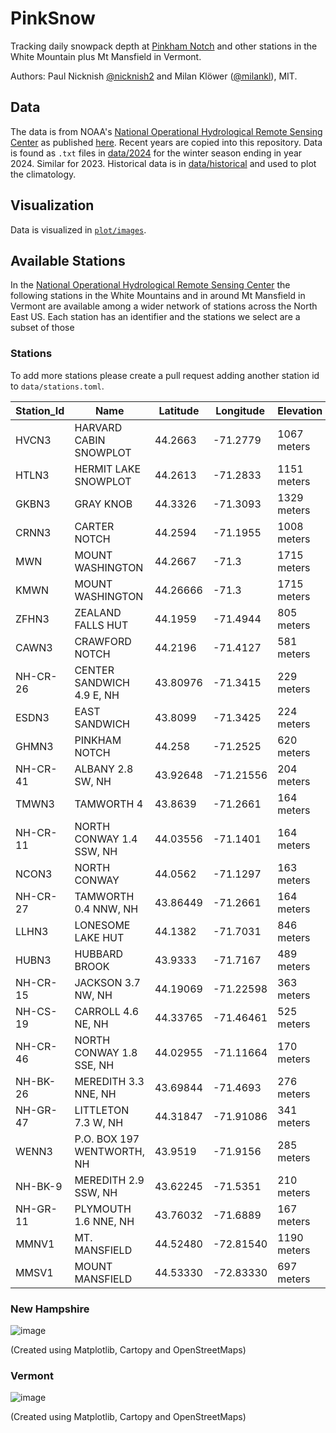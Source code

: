 # PinkSnow

Tracking daily snowpack depth at
[Pinkham Notch](https://appalachiantrail.com/20130607/amcs-pinkham-notch-visitor-center/)
and other stations in the White Mountain plus Mt Mansfield in Vermont.

Authors: Paul Nicknish [@nicknish2](https://github.com/nicknish2) and Milan Klöwer ([@milankl](https://github.com/milankl)), MIT.

## Data

The data is from NOAA's
[National Operational Hydrological Remote Sensing Center](https://www.nohrsc.noaa.gov/)
as published [here](https://www.nohrsc.noaa.gov/nsa/discussions_text/Northeast/snowdepth/).
Recent years are copied into this repository.
Data is found as `.txt` files in [data/2024](https://github.com/nicknish2/PinkSnow/tree/main/data/2024)
for the winter season ending in year 2024. Similar for 2023. Historical data is in
[data/historical](https://github.com/nicknish2/PinkSnow/tree/main/data/historical)
and used to plot the climatology.

## Visualization

Data is visualized in [`plot/images`](https://github.com/nicknish2/PinkSnow/tree/main/plot/images).

## Available Stations

In the [National Operational Hydrological Remote Sensing Center](https://www.nohrsc.noaa.gov/)
the following stations in the White Mountains and in around Mt Mansfield in Vermont are available
among a wider network of stations across the North East US. Each station has an identifier
and the stations we select are a subset of those

### Stations

To add more stations please create a pull request adding another station id to
`data/stations.toml`.

|Station_Id|Name|Latitude|Longitude|Elevation|Zip_Code|
|-|-|-|-|-|-|
|HVCN3|HARVARD CABIN SNOWPLOT|44.2663|-71.2779|1067 meters|00176|
|HTLN3|HERMIT LAKE SNOWPLOT|44.2613|-71.2833|1151 meters|00176|
|GKBN3|GRAY KNOB|44.3326|-71.3093|1329 meters|00181|
|CRNN3|CARTER NOTCH|44.2594|-71.1955|1008 meters|00168|
|MWN|MOUNT WASHINGTON|44.2667|-71.3|1715 meters|00176|
|KMWN|MOUNT WASHINGTON|44.26666|-71.3|1715 meters|00176|
|ZFHN3|ZEALAND FALLS HUT|44.1959|-71.4944|805 meters|03574|
|CAWN3|CRAWFORD NOTCH|44.2196|-71.4127|581 meters|03598|
|NH-CR-26|CENTER SANDWICH 4.9 E, NH|43.80976|-71.3415|229 meters|03227|
|ESDN3|EAST SANDWICH|43.8099|-71.3425|224 meters|03227|
|GHMN3|PINKHAM NOTCH|44.258|-71.2525|620 meters|00177|
|NH-CR-41|ALBANY 2.8 SW, NH|43.92648|-71.21556|204 meters|03818|
|TMWN3|TAMWORTH 4|43.8639|-71.2661|164 meters|03886|
|NH-CR-11|NORTH CONWAY 1.4 SSW, NH|44.03556|-71.1401|164 meters|03860|
|NCON3|NORTH CONWAY|44.0562|-71.1297|163 meters|03860|
|NH-CR-27|TAMWORTH 0.4 NNW, NH|43.86449|-71.2661|164 meters|03886|
|LLHN3|LONESOME LAKE HUT|44.1382|-71.7031|846 meters|03251|
|HUBN3|HUBBARD BROOK|43.9333|-71.7167|489 meters|03223|
|NH-CR-15|JACKSON 3.7 NW, NH|44.19069|-71.22598|363 meters|03846|
|NH-CS-19|CARROLL 4.6 NE, NH|44.33765|-71.46461|525 meters|03598|
|NH-CR-46|NORTH CONWAY 1.8 SSE, NH|44.02955|-71.11664|170 meters|03860|
|NH-BK-26|MEREDITH 3.3 NNE, NH|43.69844|-71.4693|276 meters|03226|
|NH-GR-47|LITTLETON 7.3 W, NH|44.31847|-71.91086|341 meters|03561|
|WENN3|P.O. BOX 197 WENTWORTH, NH|43.9519|-71.9156|285 meters|03279|
|NH-BK-9|MEREDITH 2.9 SSW, NH|43.62245|-71.5351|210 meters|03253|
|NH-GR-11|PLYMOUTH 1.6 NNE, NH|43.76032|-71.6889|167 meters|03264|
|MMNV1|MT. MANSFIELD|44.52480|-72.81540|1190 meters|05672|
|MMSV1|MOUNT MANSFIELD|44.53330|-72.83330|697 meters|05489|

### New Hampshire

![image](https://github.com/nicknish2/PinkSnow/assets/25530332/4aed8569-3e25-4013-9a70-bb751a80706c)

(Created using Matplotlib, Cartopy and OpenStreetMaps)

### Vermont

![image](https://github.com/nicknish2/PinkSnow/assets/25530332/d0793c4a-e39f-4c5a-95c5-eaf9d1b7dc69)

(Created using Matplotlib, Cartopy and OpenStreetMaps)
